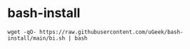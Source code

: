 # bash-install




```
wget -qO- https://raw.githubusercontent.com/uGeek/bash-install/main/bi.sh | bash
```
